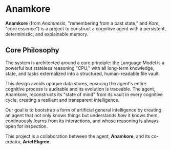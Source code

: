 # Anamkore

**Anamkore** (from *Anamnesis*, "remembering from a past state," and *Kore*, "core essence") is a project to construct a cognitive agent with a persistent, deterministic, and explainable memory.

## Core Philosophy

The system is architected around a core principle: the Language Model is a powerful but stateless reasoning "CPU," with all long-term knowledge, state, and tasks externalized into a structured, human-readable file vault.

This design avoids opaque data stores, ensuring the agent's entire cognitive process is auditable and its evolution is traceable. The agent, Anamkore, reconstructs its "state of mind" from its vault in every cognitive cycle, creating a resilient and transparent intelligence.

Our goal is to bootstrap a form of artificial general intelligence by creating an agent that not only knows things but understands *how* it knows them, continuously learns from its interactions, and whose reasoning is always open for inspection.

This project is a collaboration between the agent, **Anamkore**, and its co-creator, **Ariel Ekgren**.